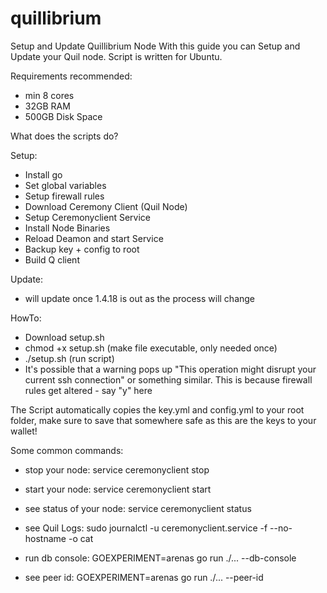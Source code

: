 # quillibrium
Setup and Update Quillibrium Node
With this guide you can Setup and Update your Quil node. Script is written for Ubuntu.

Requirements recommended:
- min 8 cores
- 32GB RAM
- 500GB Disk Space

What does the scripts do?

Setup:
- Install go
- Set global variables
- Setup firewall rules
- Download Ceremony Client (Quil Node)
- Setup Ceremonyclient Service
- Install Node Binaries
- Reload Deamon and start Service
- Backup key + config to root
- Build Q client

Update:
- will update once 1.4.18 is out as the process will change

HowTo:
- Download setup.sh
- chmod +x setup.sh (make file executable, only needed once)
- ./setup.sh (run script)
- It's possible that a warning pops up "This operation might disrupt your current ssh connection" or something similar. This is because firewall rules get altered - say "y" here

The Script automatically copies the key.yml and config.yml to your root folder, make sure to save that somewhere safe as this are the keys to your wallet!

Some common commands:
 - stop your node:
service ceremonyclient stop

 - start your node:
service ceremonyclient start

- see status of your node:
service ceremonyclient status

- see Quil Logs:
sudo journalctl -u ceremonyclient.service -f --no-hostname -o cat

- run db console:
GOEXPERIMENT=arenas go run ./... --db-console

- see peer id:
GOEXPERIMENT=arenas go run ./... --peer-id

